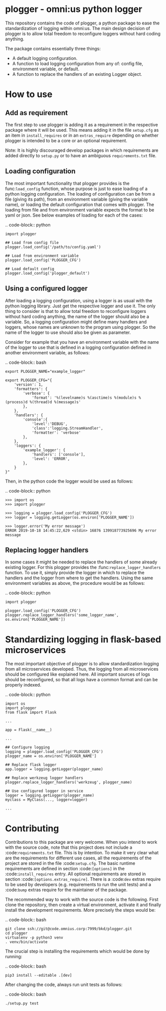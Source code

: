 plogger - omni:us python logger
===============================

This repository contains the code of plogger, a python package to ease the
standardization of logging within omni:us. The main design decision of plogger
is to allow total freedom to reconfigure loggers without hard coding anything.

The package contains essentially three things:

- A default logging configuration.
- A function to load logging configuration from any of: config file, environment variable, or default.
- A function to replace the handlers of an existing Logger object.


How to use
==========


Add as requirement
------------------

The first step to use plogger is adding it as a requirement in the respective
package where it will be used. This means adding it in the file `setup.cfg` as
an item in `install_requires` or in an `extras_require` depending on whether
plogger is intended to be a core or an optional requirement.

Note: It is highly discouraged develop packages in which requirements are added
directly to `setup.py` or to have an ambiguous `requirements.txt` file.


Loading configuration
---------------------

The most important functionality that plogger provides is the func:`load_config`
function, whose purpose is just to ease loading of a python logging
configuration. The loading of configuration can be from a file (giving its
path), from an environment variable (giving the variable name), or loading the
default configuration that comes with plogger. The loading from file and from
environment variable expects the format to be yaml or json. See below examples
of loading for each of the cases:

.. code-block:: python

    import plogger

    ## Load from config file
    plogger.load_config('/path/to/config.yaml')

    ## Load from environment variable
    plogger.load_config('PLOGGER_CFG')

    ## Load default config
    plogger.load_config('plogger_default')


Using a configured logger
-------------------------

After loading a logging configuration, using a logger is as usual with the
python logging library. Just get the respective logger and use it. The only
thing to consider is that to allow total freedom to reconfigure loggers without
hard coding anything, the name of the logger should also be a variable. So,
a logging configuration might define many handlers and loggers, whose names
are unknown to the program using plogger. So the name of the logger to use
should also be given as parameter.

Consider for example that you have an environment variable with the name of the
logger to use that is defined in a logging configuration defined in another
environment variable, as follows:

.. code-block:: bash

    export PLOGGER_NAME="example_logger"

    export PLOGGER_CFG="{
        'version': 1,
        'formatters': {
            'verbose': {
                'format': '%(levelname)s %(asctime)s %(module)s %(process)d %(thread)d %(message)s'
            },
        },
        'handlers': {
            'console':{
                'level':'DEBUG',
                'class':'logging.StreamHandler',
                'formatter': 'verbose'
            },
        },
        'loggers': {
            'example_logger': {
                'handlers': ['console'],
                'level': 'ERROR',
            },
        }
    }"

Then, in the python code the logger would be used as follows:

.. code-block:: python

    >>> import os
    >>> import plogger

    >>> logging = plogger.load_config('PLOGGER_CFG')
    >>> logger = logging.getLogger(os.environ['PLOGGER_NAME'])

    >>> logger.error('My error message')
    ERROR 2019-10-18 14:45:22,629 <stdin> 16876 139918773925696 My error message


Replacing logger handlers
-------------------------

In some cases it might be needed to replace the handlers of some already
existing logger. For this plogger provides the :func:`replace_logger_handlers`
function. To use it, simply provide the logger in which to replace the handlers
and the logger from where to get the handlers. Using the same environment
variables as above, the procedure would be as follows:

.. code-block:: python

    import plogger

    plogger.load_config('PLOGGER_CFG')
    plogger.replace_logger_handlers('some_logger_name', os.environ['PLOGGER_NAME'])


Standardizing logging in flask-based microservices
==================================================

The most important objective of plogger is to allow standardization logging from
all microservices developed. Thus, the logging from all microservices should be
configured like explained here. All important sources of logs should be
reconfigured, so that all logs have a common format and can be properly indexed.


.. code-block:: python

    import os
    import plogger
    from flask import Flask

    ...

    app = Flask(__name__)

    ...

    ## Configure logging
    logging = plogger.load_config('PLOGGER_CFG')
    plogger_name = os.environ['PLOGGER_NAME']

    ## Replace flask logger
    app.logger = logging.getLogger(plogger_name)

    ## Replace werkzeug logger handlers
    plogger.replace_logger_handlers('werkzeug', plogger_name)

    ## Use configured logger in service
    logger = logging.getLogger(plogger_name)
    myclass = MyClass(..., logger=logger)

    ...


Contributing
============

Contributions to this package are very welcome. When you intend to work with the
source code, note that this project does not include a :code:`requirements.txt`
file. This is by intention. To make it very clear what are the requirements for
different use cases, all the requirements of the project are stored in the file
:code:`setup.cfg`. The basic runtime requirements are defined in section
:code:`[options]` in the :code:`install_requires` entry. All optional
requirements are stored in section :code:`[options.extras_require]`. There is a
:code:`dev` extras require to be used by developers (e.g. requirements to run
the unit tests) and a :code:`bump` extras require for the maintainer of the
package.

The recommended way to work with the source code is the following. First clone
the repository, then create a virtual environment, activate it and finally
install the development requirements. More precisely the steps would be:

.. code-block:: bash

    git clone ssh://git@code.omnius.corp:7999/bkd/plogger.git
    cd plogger
    virtualenv -p python3 venv
    . venv/bin/activate

The crucial step is installing the requirements which would be done by running:

.. code-block:: bash

    pip3 install --editable .[dev]

After changing the code, always run unit tests as follows:

.. code-block:: bash

    ./setup.py test
